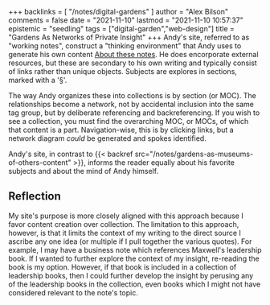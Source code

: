 +++
backlinks = [
  "/notes/digital-gardens"
]
author = "Alex Bilson"
comments = false
date = "2021-11-10"
lastmod = "2021-11-10 10:57:37"
epistemic = "seedling"
tags = ["digital-garden","web-design"]
title = "Gardens As Networks of Private Insight"
+++
Andy's site, referred to as "working notes", construct a "thinking environment" that Andy uses to generate his own content [About these notes](https://notes.andymatuschak.org/About_these_notes). He does encorporate external resources, but these are secondary to his own writing and typically consist of links rather than unique objects. Subjects are explores in sections, marked with a '§'.

The way Andy organizes these into collections is by section (or MOC). The relationships become a network, not by accidental inclusion into the same tag group, but by deliberate referencing and backreferencing. If you wish to see a collection, you must find the overarching MOC, or MOCs, of which that content is a part. Navigation-wise, this is by clicking links, but a network diagram _could_ be generated and spokes identified.

Andy's site, in contrast to {{< backref src="/notes/gardens-as-museums-of-others-content" >}}, informs the reader equally about his favorite subjects and about the mind of Andy himself.

## Reflection

My site's purpose is more closely aligned with this approach because I favor content creation over collection. The limitation to this approach, however, is that it limits the context of my writing to the direct source I ascribe any one idea (or multiple if I pull together the various quotes). For example, I may have a business note which references Maxwell's leadership book. If I wanted to further explore the context of my insight, re-reading the book is my option. However, if that book is included in a collection of leadership books, then I could further develop the insight by perusing any of the leadership books in the collection, even books which I might not have considered relevant to the note's topic.

